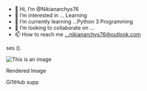 - 👋 Hi, I’m @Nikianarchys76
- 👀 I’m interested in ... Learning
- 🌱 I’m currently learning ...Python 3 Programming
- 💞️ I’m looking to collaborate on ...
- 📫 How to reach me ...nikianarchys76@outlook.com

<!--- 
Nikianarchys76/Nikianarchys76 is a ✨ special ✨ repository because its `README.md` (this file) appears on your GitHub profile.
You can click the Preview 🔗 to take a look at your changes.
--->

ses ().

![This is an image](https://myoctocat.com/assets/images/base-octocat.svg)

Rendered Image

Gi1tHub supp

